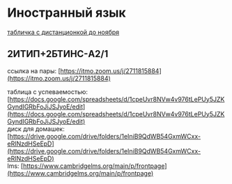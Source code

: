 # Иностранный язык

[табличка с дистанционкой до ноября](https://docs.google.com/spreadsheets/d/1K70snc7aZmCtZf8fD3BSDRqRo6yuGSLQtExkHpeR6zg/edit#gid=1673117617)

## 2ИТИП+2БТИНС-A2/1

ссылка на пары: [https://itmo.zoom.us/j/2711815884](https://itmo.zoom.us/j/2711815884)

таблица с успеваемостью: [https://docs.google.com/spreadsheets/d/1cpeUvr8NVw4v976tLePUy5JZKGyndIGRbFoJiJSJyoE/edit](https://docs.google.com/spreadsheets/d/1cpeUvr8NVw4v976tLePUy5JZKGyndIGRbFoJiJSJyoE/edit)  
диск для домашек: [https://drive.google.com/drive/folders/1eIniB9QdWB54GxmWCxx-eRINzdHSeEpD](https://drive.google.com/drive/folders/1eIniB9QdWB54GxmWCxx-eRINzdHSeEpD)  
lms: [https://www.cambridgelms.org/main/p/frontpage](https://www.cambridgelms.org/main/p/frontpage)

